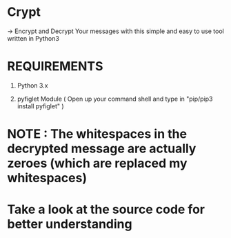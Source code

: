 # Crypt

-> Encrypt and Decrypt Your messages with this simple and easy to use tool written in Python3

# REQUIREMENTS

 1. Python 3.x

 2. pyfiglet Module ( Open up your command shell and type in "pip/pip3 install pyfiglet" )
 

# NOTE : The whitespaces in the decrypted message are actually zeroes (which are replaced my whitespaces)
# Take a look at the source code for better understanding



